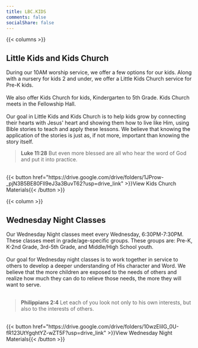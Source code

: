 ```yaml
---
title: LBC.KIDS
comments: false
socialShare: false
---
```


{{< columns >}}
## Little Kids and Kids Church
During our 10AM worship service, we offer a few options for our kids. Along with a nursery for kids 2 and under, we offer a Little Kids Church service for Pre-K kids.</br>
</br>
We also offer Kids Church for kids, Kindergarten to 5th Grade. Kids Church meets in the Fellowship Hall.</br>
</br>
Our goal in Little Kids and Kids Church is to help kids grow by connecting their hearts with Jesus' heart and showing them how to live like Him, using Bible stories to teach and apply these lessons. We believe that knowing the application of the stories is just as, if not more, important than knowing the story itself. 
<br>
> **Luke 11:28** But even more blessed are all who hear the word of God and put it into practice.<br>
<br>
{{< button href="https://drive.google.com/drive/folders/1JProw-_pjN3B5BE80Fll9eJ3a3BuvT62?usp=drive_link" >}}View Kids Church Materials{{< /button >}}

{{< column >}}
## Wednesday Night Classes
Our Wednesday Night classes meet every Wednesday, 6:30PM-7:30PM. These classes meet in grade/age-specific groups. These groups are: Pre-K, K-2nd Grade, 3rd-5th Grade, and Middle/High School youth.<br>
<br>
Our goal for Wednesday night classes is to work together in service to others to develop a deeper understanding of His character and Word. We believe that the more children are exposed to the needs of others and realize how much they can do to relieve those needs, the more they will want to serve.<br>
<br>
> **Philippians 2:4** Let each of you look not only to his own interests, but also to the interests of others.<br>
<br>
{{< button href="https://drive.google.com/drive/folders/10wzEliIG_0U-fR123UtYgqhtYZ-wZT5F?usp=drive_link" >}}View Wednesday Night Materials{{< /button >}}

